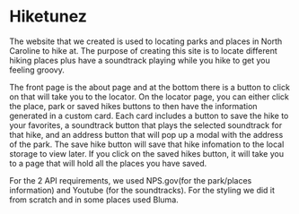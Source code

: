 # Hiketunez

The website that we created is used to locating parks and places in North Caroline to hike at. The purpose of creating this site is to locate different hiking places plus have a soundtrack playing while you hike to get you feeling groovy.

The front page is the about page and at the bottom there is a button to click on that will take you to the locator. On the locator page, you can either click the place, park or saved hikes buttons to then have the information generated in a custom card. Each card includes a button to save the hike to your favorites, a soundtrack button that plays the selected soundtrack for that hike, and an address button that will pop up a modal with the address of the park. The save hike button will save that hike infomation to the local storage to view later. If you click on the saved hikes button, it will take you to a page that will hold all the places you have saved.

For the 2 API requirements, we used NPS.gov(for the park/places information) and Youtube (for the soundtracks). For the styling we did it from scratch and in some places used Bluma.
